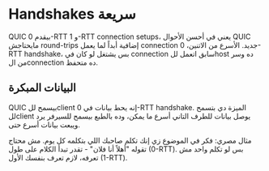 # Handshakes سريعة

QUIC بيقدم 0-RTT و 1-RTT connection setups، يعني في أحسن الأحوال QUIC مايحتاجش round-trips إضافية أبداً لما يعمل connection جديد. الأسرع من الاتنين، 0-RTT handshake، بس يشتغل لو كان في connection سابق اتعمل للhost ده وسر من الconnection ده متحفظ.

## البيانات المبكرة

QUIC بيسمح للclient إنه يحط بيانات في 0-RTT handshake. الميزة دي بتسمح للclient يوصل بيانات للطرف التاني أسرع ما يمكن، وده بالطبع بيسمح للسيرفر يرد ويبعت بيانات أسرع حتى.

مثال مصري: فكر في الموضوع زي إنك تكلم صاحبك اللي بتكلمه كل يوم. مش محتاج تقوله "أهلاً أنا فلان" - تقدر تبدأ الكلام على طول (0-RTT). بس لو تكلم واحد مش تعرفه، لازم تعرف بنفسك الأول (1-RTT).